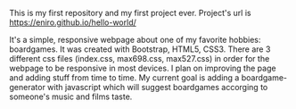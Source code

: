 This is my first repository and my first project ever. Project's url is https://eniro.github.io/hello-world/

It's a simple, responsive webpage about one of my favorite hobbies: boardgames. It was created with Bootstrap, HTML5, CSS3.
There are 3 different css files (index.css, max698.css, max527.css) in order for the webpage to be responsive in most devices.
I plan on improving the page and adding stuff from time to time. My current goal is adding a boardgame-generator with javascript which will suggest boardgames accorging to someone's music and films taste.
